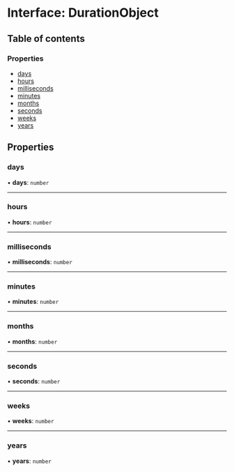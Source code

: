 # Interface: DurationObject

## Table of contents

### Properties

- [days](DurationObject.md#days)
- [hours](DurationObject.md#hours)
- [milliseconds](DurationObject.md#milliseconds)
- [minutes](DurationObject.md#minutes)
- [months](DurationObject.md#months)
- [seconds](DurationObject.md#seconds)
- [weeks](DurationObject.md#weeks)
- [years](DurationObject.md#years)

## Properties

### days

• **days**: `number`

___

### hours

• **hours**: `number`

___

### milliseconds

• **milliseconds**: `number`

___

### minutes

• **minutes**: `number`

___

### months

• **months**: `number`

___

### seconds

• **seconds**: `number`

___

### weeks

• **weeks**: `number`

___

### years

• **years**: `number`
